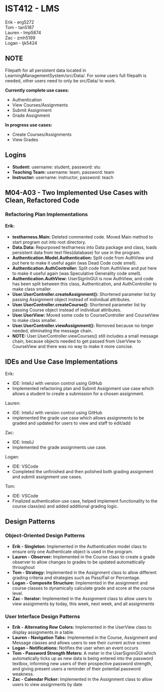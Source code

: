 # IST412 - LMS
Erik - erg5272  
Tom - tan5187  
Lauren - lmp5874  
Zac - zmh5199  
Logan - ljk5424

## NOTE

Filepath for all persistent data located in LearningManagementSystem/src/Data/. For some users full filepath is needed, other users need to only be src/Data/ to work.

**Currently complete use cases:**
- Authentication
- View Courses/Assignments
- Submit Assignment
- Grade Assignment

**In progress use cases:**
- Create Courses/Assignments
- View Grades

## Logins

- **Student:** username: student, password: stu
- **Teaching Team:** username: team, password: team
- **Instructor:** username: instructor, password: teach

## M04-A03 - Two Implemented Use Cases with Clean, Refactored Code

### Refactoring Plan Implementations

#### Erik:

- **testharness.Main:** Deleted commented code. Moved Main method to start program out into root directory.
- **Data.Data:** Repurposed testharness into Data package and class, loads persistent data from text files(database) for use in the program.
- **Authentication.Model.Authentication:** Split code from AuthView and put here to make it useful again (was Dead Code code smell).
- **Authentication.AuthController:** Split code from AuthView and put here to make it useful again (was Speculative Generality code smell).
- **Authentication.AuthView:** UserSignInGUI is now AuthView, and code has been split between this class, Authentication, and AuthController to make class smaller.
- **User.UserController.createAssignment():** Shortened parameter list by passing Assignment object instead of individual attributes.
- **User.UserController.createCourse():** Shortened parameter list by passing Course object instead of individual attributes.
- **User.UserView:** Moved some code to CourseController and CourseView to make class smaller.
- **User.UserController.viewAssignment():** Removed because no longer needed, eliminating the message chain.
- **NOTE:** User.UserController.viewCourses() still includes a small message chain, because objects needed to get passed from UserView to CourseView and there was no way to make it more concise.

## IDEs and Use Case Implementations

Erik:
  - IDE: InteliJ with version control using GitHub
  - Implemented refactoring plan and Submit Assignment use case which allows a student to create a submission for a chosen assignment.

Lauren:
  - IDE: InteliJ with version control using GitHub
  - implemented the grade use case which allows assignments to be graded and updated for users to view and staff to edit/add

Zac:
  - IDE: InteliJ
  - Implemented the grade assignments use case.

Logan:
  - IDE: VSCode
  - Completed the unfinished and then polished both grading assignment and submit assignment use cases.

Tom:
  - IDE: VSCode
  - Finalized authentication use case, helped implement functionality to the course class(es) and added additional grading logic.

## Design Patterns

### Object-Oriented Design Patterns

- **Erik - Singleton:** Implemented in the Authentication model class to ensure only one Authenticate object is used in the program.
- **Lauren - Observer:** Implemented in the Course class to create a grade observer to allow changes to grades to be updated automattically throughout
- **Tom - Strategy:** Implemented in the Assignment class to allow different grading criteria and strategies such as Pass/Fail or Percentage.
- **Logan - Composite Structure:** Implemented in the assignment and course classes to dynamically calculate grade and score at the course level.
- **Zac - Iterator:** Implemented in the Assignment class to allow users to view assignments by today, this week, next week, and all assignments

### User Interface Design Patterns

- **Erik - Alternating Row Colors:** Implemented in the UserView class to display assignments in a table.
- **Lauren - Navigation Tabs:** Implemented in the Course, Assignment and Message classes and allows users to see their current active screen
- **Logan - Notifications:** Notifies the user when an event occurs
- **Tom - Password Strength Meters:** A meter in the UserSigninGUI which automatically ticks up as new data is being entered into the password textbox, informing new users of their prospective password strength, and giving present users a reminder of their potential password weakness.
- **Zac - Calendar Picker:** Implemented in the Assignment class to allow users to view assignments by date
